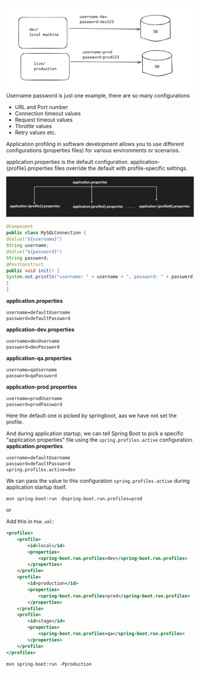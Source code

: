![](/images/environments.png)
Username password is just one example, there are so many configurations
- URL and Port number
- Connection timeout values
- Request timeout values
- Throttle values
- Retry values etc.

Application profiling in software development allows you to use different configurations (properties files) for various environments or scenarios.

application.properties is the default configuration.
application-{profile}.properties files override the default with profile-specific settings.

![](/images/profiling.png)
```java
@Component
public class MySQLConnection {
@Value("${username}")
String username;
@Value("${password}")
String password;
@PostConstruct
public void init() {
System.out.println("username: " + username + ", password: " + password);
}
}
```

**application.properties**
```
username=defaultUsername
password=defaultPassword
```

**application-dev.properties**
```
username=devUsername
password=devPassword
```

**application-qa.properties**
```
username=qaUsername
password=qaPassword
```

**application-prod.properties**
```
username=prodUsername
password=prodPassword
```
Here the default one is picked by springboot, aas we have not set the profile.


And during application startup, we can tell Spring Boot to pick a specific "application properties" file using the `spring.profiles.active` configuration.
**application.properties**
```
username=defaultUsername
password=defaultPassword
spring.profiles.active=dev
```

We can pass the value to this configuration `spring.profiles.active` during application startup itself.

```
mvn spring-boot:run -Dspring-boot.run.profiles=prod
```

or 

Add this in `Pom.xml`:
```xml
<profiles>
    <profile>
        <id>local</id>
        <properties>
            <spring-boot.run.profiles>dev</spring-boot.run.profiles>
        </properties>
    </profile>
    <profile>
        <id>production</id>
        <properties>
            <spring-boot.run.profiles>prod</spring-boot.run.profiles>
        </properties>
    </profile>
    <profile>
        <id>stage</id>
        <properties>
            <spring-boot.run.profiles>qa</spring-boot.run.profiles>
        </properties>
    </profile>
</profiles>
```

```
mvn spring-boot:run -Pproduction
```

